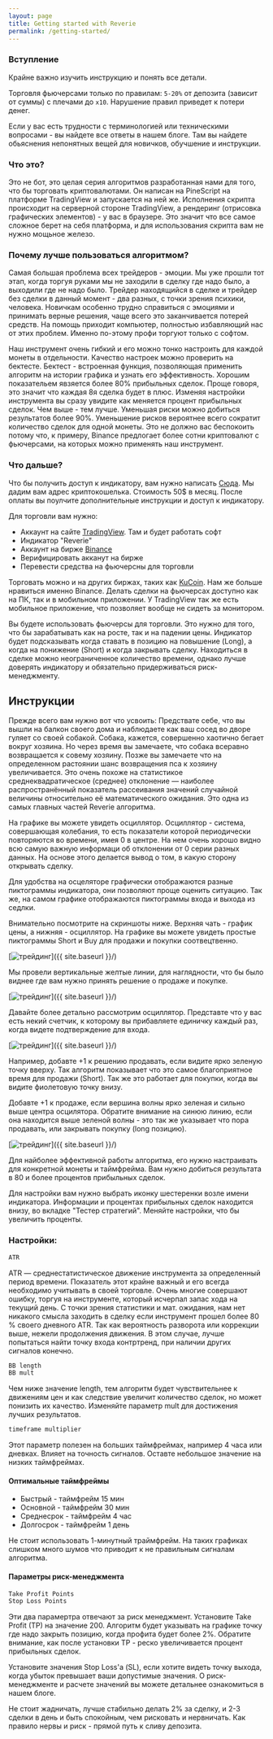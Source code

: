 ```yaml
---
layout: page
title: Getting started with Reverie
permalink: /getting-started/
---
```


### Вступление

Крайне важно изучить инструкцию и понять все детали.

Торговля фьючерсами только по правилам: `5-20%` от депозита (зависит от суммы) с плечами до `х10`. Нарушение правил приведет к потери денег. 

Если у вас есть трудности с терминологией или техническими вопросами - вы найдете все ответы в нашем блоге. Там вы найдете обьяснения непонятных вещей для новичков, обучшение и инструкции.

### Что это?

Это не бот, это целая серия алгоритмов разработанная нами для того, что бы торговать криптовалютами. Он написан на PineScript на платформе TradingView и запускается на ней же. Исполнения скрипта происходит на серверной стороне TradingView, а рендеринг (отрисовка графических элементов) - у вас в браузере. Это значит что все самое сложное берет на себя платформа, и для использования скрипта вам не нужно мощьное железо. 

### Почему лучше пользоваться алгоритмом?

Самая большая проблема всех трейдеров - эмоции. Мы уже прошли тот этап, когда торгуя руками мы не заходили в сделку где надо было, а выходили где не надо было. Трейдер находящийся в сделке и трейдер без сделки в данный момент - два разных, с точки зрения психики, человека. Новичкам особенно трудно справиться с эмоциями и принимать верные решения, чаще всего это заканчивается потерей средств. На помощь приходит компьютер, полностью избавляющий нас от этих проблем. Именно по-этому профи торгуют только с софтом. 

Наш инструмент очень гибкий и его можно тонко настроить для каждой монеты в отдельности. Качество настроек можно проверить на бектесте. Бектест - встроенная функция, позволяющая применить алгоритм на истории графика и узнать его эффективность. Хорошим показательем явзяется более 80% прибыльных сделок. Проще говоря, это значит что каждая 8я сделка будет в плюс. Изменяя настройки инструмента вы сразу увидите как меняется процент прибыльных сделок. Чем выше - тем лучше. Уменьшая риски можно добиться результатов более 90%. Уменьшение рисков вероятнее всего сократит количество сделок для одной монеты. Это не должно вас беспокоить потому что, к примеру, Binance предлогает более сотни криптовалют с фьючерсами, на которых можно применять наш инструмент.

### Что дальше?

Что бы получить доступ к индикатору, вам нужно написать [Сюда](https://t.me/engineerios). Мы дадим вам адрес криптокошелька. Стоимость 50$ в месяц. После оплаты вы поулчите дополнительные инструкции и доступ к индикатору.

Для торговли вам нужно:
- Аккаунт на сайте [TradingView](tradingview.com). Там и будет работать софт
- Индикатор "Reverie"
- Аккаунт на бирже [Binance](http://binance.com)
- Верифицировать акканут на бирже
- Перевести средства на фьючерсны для торговли 

Торговать можно и на других биржах, таких как [KuCoin](https://www.kucoin.com). Нам же больше нравиться именно Binance. Делать сделки на фьючерсах доступно как на ПК, так и в мобильном приложении. У TradingView так же есть мобильное приложение, что позволяет вообще не сидеть за монитором.

Вы будете использовать фьючерсы для торговли. Это нужно для того, что бы зарабатывать как на росте, так и на падении цены. Индикатор будет подсказывать когда ставать в позицию на повышение (Long), а когда на понижение (Short) и когда закрывать сделку. Находиться в сделке можно неограниченное количество времени, однако лучше доверять индикатору и обязательно придерживаться риск-менеджменту.

## Инструкции

Прежде всего вам нужно вот что усвоить: Предствате себе, что вы вышли на балкон своего дома и наблюдаете как ваш сосед во дворе гуляет со своей собакой. Собака, кажется, совершенно хаотично бегает вокруг хозяина. Но через время вы замечаете, что собака всеравно возвращается к совему хозяину. Позже вы замечаете что на определенном растоянии шанс возвращения пса к хозяину увеличивается. Это очень похоже на статистикое среднеквадратическое (среднее) отклонение — наиболее распространённый показатель рассеивания значений случайной величины относительно её математического ожидания. Это одна из самых главных частей Reverie алгоритма. 

На графике вы можете увидеть осциллятор. Осциллятор - система, совершающая колебания, то есть показатели которой периодически повторяются во времени, имея 0 в центре. На нем очень хорошо видно всю самую важную информаци об отклонении от 0 серии разных данных. На основе этого делается вывод о том, в какую сторону открывать сделку.

Для удобства на осцеляторе графически отображаются разные пиктограммы индикатора, они позволяют проще оценить ситуацию. Так же, на самом графике отображаются пиктограммы входа и выхода из седлки.

Внимательно посмотрите на скриншоты ниже. Верхняя чать - график цены, а нижняя - осциллятор.
На графике вы можете увидеть простые пиктограммы Short и Buy для продажи и покупки соотвецтвенно.

[<img src="{{ site.baseurl }}/images/trading.png" alt="трейдинг"/>]({{ site.baseurl }}/)

Мы провели вертикальные желтые линии, для наглядности, что бы было виднее где вам нужно принять решение о продаже и покупке.

[<img src="{{ site.baseurl }}/images/tradingLine.png" alt="трейдинг"/>]({{ site.baseurl }}/)

Давайте более детально рассмотрим осциллятор. Представте что у вас есть некий счетчик, к которому вы прибавляете единичку каждый раз, когда видете подтверждение для входа.

[<img src="{{ site.baseurl }}/images/tradingOstsilator.png" alt="трейдинг"/>]({{ site.baseurl }}/)

Например, добавте +1 к решению продавать, если видите ярко зеленую точку вверху. Так алгоритм показывает что это самое благоприятное время для продажи (Short). Так же это работает для покупки, когда вы видите фиолетовую точку внизу.

Добавте +1 к продаже, если вершина волны ярко зеленая и сильно выше центра осцилятора.
Обратите внимание на синюю линию, если она находится выше зеленой волны - это так же указывает что пора продавать, или закрывать покупку (long позицию).

[<img src="{{ site.baseurl }}/images/tradingDots.png" alt="трейдинг"/>]({{ site.baseurl }}/)

Для найболее эффективной работы алгоритма, его нужно настраивать для конкретной монеты и таймфрейма. Вам нужно добиться результата в 80 и более процентов прибыльных сделок.

Для настройки вам нужно выбрать иконку шестеренки возле имени индикатора. Информации и процентах прибыльных сделок находится внизу, во вкладке "Тестер стратегий". Меняйте настройки, что бы увеличить проценты. 

### Настройки:

```md
ATR
```
ATR — среднестатистическое движение инструмента за определенный период времени. Показатель этот крайне важный и его всегда необходимо учитывать в своей торговле. Очень многие совершают ошибку, торгуя на инструменте, который исчерпал запас хода на текущий день. С точки зрения статистики и мат. ожидания, нам нет никакого смысла заходить в сделку если инструмент прошел более 80 % своего дневного ATR. Так как вероятность разворота или коррекции выше, нежели продолжения движения. В этом случае, лучше попытаться найти точку входа контртренд, при наличии других сигналов конечно.

```md
BB length
BB mult
```
Чем ниже значение length, тем алгоритм будет чувствительнее к движениям цен и как следствие увеличит количество сделок, но может понизить их качество. Изменяйте параметр mult для достижения лучших результатов.
```md
timeframe multiplier
```
Этот параметр полезен на больших таймфреймах, например 4 часа или дневках. Влияет на точность сигналов. Оставте небольшое значение на низких таймфреймах.

#### Оптимальные таймфреймы

- Быстрый - таймфрейм 15 мин
- Основной - таймфрейм 30 мин
- Среднесрок - таймфрейм 4 час
- Долгосрок - таймфрейм 1 день

Не стоит использовать 1-минутный траймфрейм. На таких графиках слишком много шумов что приводит к не правильным сигналам алгоритма.

#### Параметры риск-менеджмента 

```md
Take Profit Points
Stop Loss Points
```
Эти два парамертра отвечают за риск менеджмент. Установите Take Profit (TP) на значение 200. Алгоритм будет указывать на графике точку где надо закрыть позицию, когда профита будет более 2%. Обратите внимание, как после установки TP - реско увеличивается процент прибыльных сделок.

Установите значения Stop Loss'а (SL), если хотите видеть точку выхода, когда убыток превышает ваши допустимые значения. О риск-менеджменте и расчете значений вы можете детальнее ознакомиться в нашем блоге.

Не стоит жадничать, лучше стабильно делать 2% за сделку, и 2-3 сделки в день и быть спокойным, чем рисковать и нервничать. Как правило нервы и риск - прямой путь к сливу депозита.

